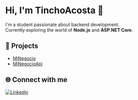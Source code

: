 # Hi, I'm TinchoAcosta 👋

I'm a student passionate about backend development.  
Currently exploring the world of **Node.js** and **ASP.NET Core**.

## 🚀 Projects
- [MiNegocio](https://github.com/TinchoAcosta/MiNegocio)
- [MiNegocioApi](https://github.com/TinchoAcosta/MiNegocioApi)

## 🌐 Connect with me
[![LinkedIn](https://img.shields.io/badge/-LinkedIn-0A66C2?style=flat&logo=linkedin&logoColor=white)](https://www.linkedin.com/in/tinchoacosta)
